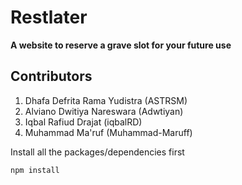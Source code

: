 # Restlater
**A website to reserve a grave slot for your future use**

## Contributors
1. Dhafa Defrita Rama Yudistra (ASTRSM)
2. Alviano Dwitiya Nareswara (Adwtiyan)
3. Iqbal Rafiud Drajat (iqbalRD)
4. Muhammad Ma'ruf (Muhammad-Maruff)

Install all the packages/dependencies first
```NPM Config
npm install
```
